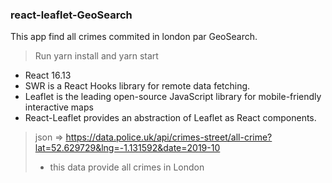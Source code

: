 ### react-leaflet-GeoSearch

This app find all crimes commited in london par GeoSearch.

> Run yarn install
> and yarn start

- React 16.13
- SWR is a React Hooks library for remote data fetching.
- Leaflet is the leading open-source JavaScript library for mobile-friendly interactive maps
- React-Leaflet provides an abstraction of Leaflet as React components.

> json => https://data.police.uk/api/crimes-street/all-crime?lat=52.629729&lng=-1.131592&date=2019-10
> - this data provide all crimes in London
